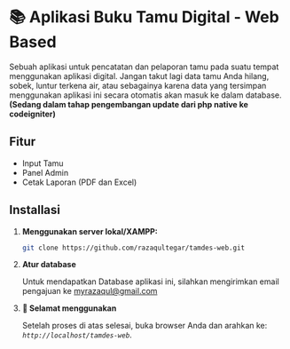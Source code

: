 # 📚 Aplikasi Buku Tamu Digital - Web Based

Sebuah aplikasi untuk pencatatan dan pelaporan tamu pada suatu tempat menggunakan aplikasi digital. Jangan takut lagi data tamu Anda hilang, sobek, luntur terkena air, atau sebagainya karena data yang tersimpan menggunakan aplikasi ini secara otomatis akan masuk ke dalam database. **(Sedang dalam tahap pengembangan update dari php native ke codeigniter)**

## Fitur

- Input Tamu
- Panel Admin
- Cetak Laporan (PDF dan Excel)

## Installasi

1.  **Menggunakan server lokal/XAMPP:**

    ```sh
    git clone https://github.com/razaqultegar/tamdes-web.git
    ```

1.  **Atur database**

    Untuk mendapatkan Database aplikasi ini, silahkan mengirimkan email pengajuan ke <a href="mailto:myrazaqul@gmail.com" target="_blank">myrazaqul@gmail.com</a>
    
1.  **🎉 Selamat menggunakan**

    Setelah proses di atas selesai, buka browser Anda dan arahkan ke: _`http://localhost/tamdes-web`_.
